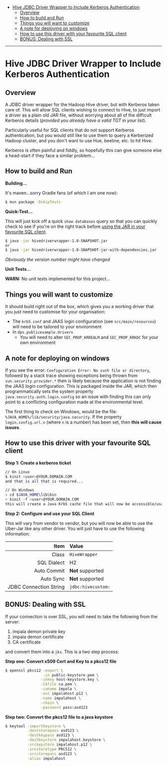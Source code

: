 <!-- TOC depthFrom:1 depthTo:6 withLinks:1 updateOnSave:1 orderedList:0 -->

- [Hive JDBC Driver Wrapper to Include Kerberos Authentication](#hive-jdbc-driver-wrapper-to-include-kerberos-authentication)
	- [Overview](#overview)
	- [How to build and Run](#how-to-build-and-run)
	- [Things you will want to customize](#things-you-will-want-to-customize)
	- [A note for deploying on windows](#a-note-for-deploying-on-windows)
	- [How to use this driver with your favourite SQL client](#how-to-use-this-driver-with-your-favourite-sql-client)
	- [BONUS: Dealing with SSL](#bonus-dealing-with-ssl)

<!-- /TOC -->

---

# Hive JDBC Driver Wrapper to Include Kerberos Authentication

## Overview

A JDBC driver wrapper for the Hadoop Hive driver, but with Kerberos taken care of. This will allow SQL clients wishing to connect to Hive, to just import a driver as a plain old JAR file, without worrying about all of the difficult Kerberos details (_provided you already have a valid TGT in your list_).

Particularly useful for SQL clients that do not support Kerberos authentication, but you would still like to use them to query a Kerberized Hadoop cluster, and you don't want to use Hue, beeline, etc. to hit Hive.

Kerberos is often painful and fiddly, so hopefully this can give someone else a head-start if they face a similar problem...

## How to build and Run

**Building...**

It's maven...sorry Gradle fans (of which I am one now):

```bash
$ mvn package -DskipTests
```

**Quick-Test...**

This will just kick off a quick `show databases` query so that you can quickly check to see if you're on the right track before [using the JAR in your favourite SQL client](#how-to-use-this-driver-with-your-favourite-sql-client).

```bash
$ java -jar hivedriverwrapper-1.0-SNAPSHOT.jar
or
$ java -jar hivedriverwrapper-1.0-SNAPSHOT-jar-with-dependencies.jar
```

*Obviously the version number might have changed*

**Unit Tests...**

**WARN:** No unit tests implemented for this project...

## Things you will want to customize

It should build right out of the box, which gives you a working driver that you just need to customise for your organisation:

- The `krb5.conf` and JAAS login configuration (see `src/main/resources`) will need to be tailored to your environment
- In `dps.publicexample.drivers`
    - You will need to alter `SEC_PROP_KRREALM` and `SEC_PROP_KRKDC` for your own environment

## A note for deploying on windows

If you see the error: `Configuration Error: No such file or directory`, followed by a stack trace showing exceptions being thrown from `sun.security.provider.*` then is likely because the application is not finding the JAAS login configuration. This is packaged inside the JAR, which then programmatically sets the system property `java.security.auth.login.config` so an issue with finding this can only point to a conflicting configuration made at the environmental level.

The first thing to check on Windows, would be the file: `%JAVA_HOME%/lib/security/java.security`. If the property `login.config.url.n` (where `n` is a number) has been set, then **this will cause issues**.

## How to use this driver with your favourite SQL client

**Step 1: Create a kerberos ticket**

```bash
// On Linux
$ kinit <user>@YOUR.DOMAIN.COM
and that is all that is required...

// On Windows
> cd $JAVA_HOME\lib\bin
> kinit -f <user>@YOUR.DOMAIN.COM
this will create a Java Krb5 cache file that will now be accessible/usable by the driver
```

**Step 2: Configure and use your SQL Client**

This will vary from vendor to vendor, but you will now be able to use the Uber-Jar like any other driver. You will just have to use the following information:

| Item                   |                 Value                    |
|-----------------------:|:-----------------------------------------|
|                  Class | `HiveWrapper`                            |
|            SQL Dialect | H2                                       |
|            Auto Commit | **Not** supported                        |
|              Auto Sync | **Not** supported                        |
| JDBC Connection String | `jdbc:hivecustom:`                       |

## BONUS: Dealing with SSL

If your connection is over SSL, you will need to take the following from the server:

1. impala demon private key
2. impala demon certificate
3. CA certificate

and convert them into a `jks`. This is a two step process:

**Step one: Convert x509 Cert and Key to a pkcs12 file**

```bash
$ openssl pkcs12 -export \
                 -in public-keystore.pem \
                -inkey host-keystore.key \
                -CAfile ca.pem \
                -caname impala \
                -out impalahost.p12 \
                -name impalahost \
                -chain \
                -password pass:asd123
```

**Step two: Convert the pkcs12 file to a java keystore**

```bash
$ keytool -importkeystore \
          -deststorepass asd123 \
          -destkeypass asd123 \
          -destkeystore impalahost.keystore \
          -srckeystore impalahost.p12 \
          -srcstoretype PKCS12 \
          -srcstorepass asd123 \
          -alias impalahost
```
